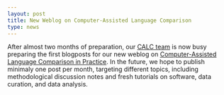 ```yaml
---
layout: post
title: New Weblog on Computer-Assisted Language Comparison  
type: news
---
```


After almost two months of preparation, our [CALC team](http://calc.digling.org) is now busy preparing the first blogposts for our new weblog on [Computer-Assisted Language Comparison in Practice](http://calc.hypotheses.org). 
In the future, we hope to publish minimaly one post per month, targeting different topics, including methodological discussion notes and fresh tutorials on software, data curation, and data analysis.


